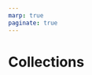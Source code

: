 ```yaml
---
marp: true
paginate: true
---
```


<style>
section { justify-content: flex-start; }
</style>

# Collections